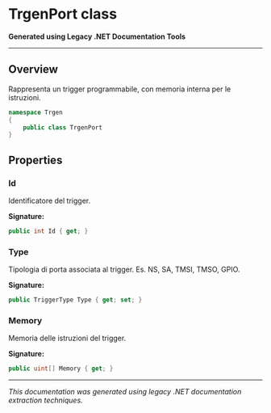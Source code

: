 # TrgenPort class

**Generated using Legacy .NET Documentation Tools**

---

## Overview

Rappresenta un trigger programmabile, con memoria interna per le istruzioni. 

```csharp
namespace Trgen
{
    public class TrgenPort
}
```

## Properties

### Id

Identificatore del trigger. 

**Signature:**
```csharp
public int Id { get; }
```

### Type

Tipologia di porta associata al trigger. Es. NS, SA, TMSI, TMSO, GPIO. 

**Signature:**
```csharp
public TriggerType Type { get; set; }
```

### Memory

Memoria delle istruzioni del trigger. 

**Signature:**
```csharp
public uint[] Memory { get; }
```

---

*This documentation was generated using legacy .NET documentation extraction techniques.*
